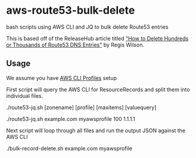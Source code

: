 # aws-route53-bulk-delete
bash scripts using AWS CLI and JQ to bulk delete Route53 entries

This is based off of the ReleaseHub article titled ["How to Delete Hundreds or Thousands of Route53 DNS Entries"](https://releasehub.com/blog/how-to-delete-hundreds-or-thousands-of-route53-dns-entries) by Regis Wilson.

## Usage

We assume you have [AWS CLI Profiles](https://docs.aws.amazon.com/cli/latest/userguide/cli-configure-profiles.html) setup

First script will query the AWS CLI for ResourceRecords and split them into individual files.

  ./route53-jq.sh [zonename] [profile] [maxitems] [valuequery]

  ./route53-jq.sh example.com myawsprofile 100 1.1.1.1

Next script will loop through all files and run the output JSON against the AWS CLI

  ./bulk-record-delete.sh example.com myawsprofile
